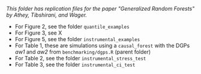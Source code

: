 _This folder has replication files for the paper "Generalized Random Forests" by Athey, Tibshirani, and Wager._

- For Figure 2, see the folder `quantile_examples`
- For Figure 3, see X
- For Figure 5, see the folder `instrumental_examples`
- For Table 1, these are simulations using a `causal_forest` with the DGPs _aw1_ and _aw2_ from `benchmarking/dgps.R` (parent folder)
- For Table 2, see the folder `instrumental_stress_test`
- For Table 3, see the folder `instrumental_ci_test`
